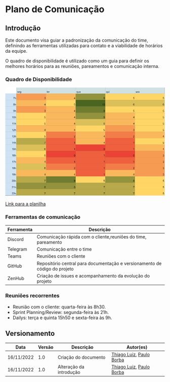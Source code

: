 #	Plano de Comunicação

##	Introdução
Este documento visa guiar a padronização da comunicação do time, definindo as ferramentas utilizadas para contato e a viabilidade de horários da equipe.

O quadro de disponibilidade é utilizado como um guia para definir os melhores horários para as reuniões, pareamentos e comunicação interna.

###	Quadro de Disponibilidade

![quadro_disponibilidade](../assets/quadro_disponibilidade_1.png)

[Link para a planilha](https://docs.google.com/spreadsheets/d/1CI98JZXCWqoH4d-ycIWcolLLr6fknudG5CTV184qsi0/edit?usp=sharing)

### Ferramentas de comunicação

| Ferramenta | Descrição |
| ---------- | --------- |
| Discord    | Comunicação rápida com o cliente,reuniões do time, pareamento |
| Telegram   | Comunicação entre o time |
| Teams      | Reuniões com o cliente |
| GitHub     | Repositório central para documentação e versionamento de código do projeto |
| ZenHub     | Criação de issues e acompanhamento da evolução do projeto |


###	Reuniões recorrentes

- Reunião com o cliente: quarta-feira às 8h30.
- Sprint Planning/Review: segunda-feira às 21h.
- Dailys: terça e quinta 15h50 e sexta-feira às 9h.
## Versionamento

| Data | Versão | Descrição | Autor(es) |
|------|------|------|------|
|16/11/2022|1.0| Criação do documento |[Thiago Luiz](https://github.com/thiagolsg), [Paulo Borba](https://github.com/paulohborba)
|16/11/2022|1.0| Alteração da introdução |[Thiago Luiz](https://github.com/thiagolsg), [Paulo Borba](https://github.com/paulohborba)
